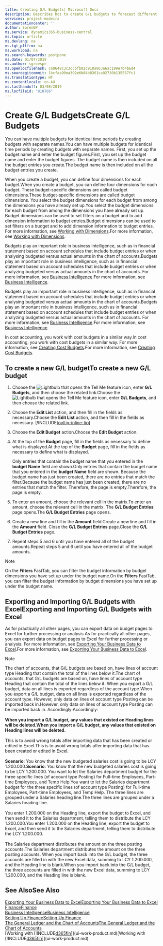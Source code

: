 ```yaml
---
title: Creating G/L Budgets| Microsoft Docs
description: Describes hos to create G/L budgets to forecast different financial activities and assign dimensions for business intelligence purposes.
services: project-madeira
documentationcenter: ''
author: SorenGP
ms.service: dynamics365-business-central
ms.topic: article
ms.devlang: na
ms.tgt_pltfrm: na
ms.workload: na
ms.search.keywords: postpone
ms.date: 01/07/2019
ms.author: sgroespe
ms.openlocfilehash: ca0648c3c3ccbfb02c910a063e6ac199e7b4b6d4
ms.sourcegitcommit: 1bcfaa99ea302e6b84b8361ca02730b135557fc1
ms.translationtype: HT
ms.contentlocale: en-AU
ms.lasthandoff: 03/08/2019
ms.locfileid: "810766"
---
```

# <a name="create-gl-budgets"></a><span data-ttu-id="33fb9-103">Create G/L Budgets</span><span class="sxs-lookup"><span data-stu-id="33fb9-103">Create G/L Budgets</span></span>
<span data-ttu-id="33fb9-104">You can have multiple budgets for identical time periods by creating budgets with separate names.</span><span class="sxs-lookup"><span data-stu-id="33fb9-104">You can have multiple budgets for identical time periods by creating budgets with separate names.</span></span> <span data-ttu-id="33fb9-105">First, you set up the budget name and enter the budget figures.</span><span class="sxs-lookup"><span data-stu-id="33fb9-105">First, you set up the budget name and enter the budget figures.</span></span> <span data-ttu-id="33fb9-106">The budget name is then included on all the budget entries you create.</span><span class="sxs-lookup"><span data-stu-id="33fb9-106">The budget name is then included on all the budget entries you create.</span></span>  

 <span data-ttu-id="33fb9-107">When you create a budget, you can define four dimensions for each budget.</span><span class="sxs-lookup"><span data-stu-id="33fb9-107">When you create a budget, you can define four dimensions for each budget.</span></span> <span data-ttu-id="33fb9-108">These budget-specific dimensions are called budget dimensions.</span><span class="sxs-lookup"><span data-stu-id="33fb9-108">These budget-specific dimensions are called budget dimensions.</span></span> <span data-ttu-id="33fb9-109">You select the budget dimensions for each budget from among the dimensions you have already set up.</span><span class="sxs-lookup"><span data-stu-id="33fb9-109">You select the budget dimensions for each budget from among the dimensions you have already set up.</span></span> <span data-ttu-id="33fb9-110">Budget dimensions can be used to set filters on a budget and to add dimension information to budget entries.</span><span class="sxs-lookup"><span data-stu-id="33fb9-110">Budget dimensions can be used to set filters on a budget and to add dimension information to budget entries.</span></span> <span data-ttu-id="33fb9-111">For more information, see [Working with Dimensions](finance-dimensions.md).</span><span class="sxs-lookup"><span data-stu-id="33fb9-111">For more information, see [Working with Dimensions](finance-dimensions.md).</span></span>

 <span data-ttu-id="33fb9-112">Budgets play an important role in business intelligence, such as in financial statement based on account schedules that include budget entries or when analysing budgeted versus actual amounts in the chart of accounts.</span><span class="sxs-lookup"><span data-stu-id="33fb9-112">Budgets play an important role in business intelligence, such as in financial statement based on account schedules that include budget entries or when analyzing budgeted versus actual amounts in the chart of accounts.</span></span> <span data-ttu-id="33fb9-113">For more information, see [Business Intelligence](bi.md).</span><span class="sxs-lookup"><span data-stu-id="33fb9-113">For more information, see [Business Intelligence](bi.md).</span></span>

 <span data-ttu-id="33fb9-114">Budgets play an important role in business intelligence, such as in financial statement based on account schedules that include budget entries or when analysing budgeted versus actual amounts in the chart of accounts.</span><span class="sxs-lookup"><span data-stu-id="33fb9-114">Budgets play an important role in business intelligence, such as in financial statement based on account schedules that include budget entries or when analyzing budgeted versus actual amounts in the chart of accounts.</span></span> <span data-ttu-id="33fb9-115">For more information, see [Business Intelligence](bi.md).</span><span class="sxs-lookup"><span data-stu-id="33fb9-115">For more information, see [Business Intelligence](bi.md).</span></span>

<span data-ttu-id="33fb9-116">In cost accounting, you work with cost budgets in a similar way.</span><span class="sxs-lookup"><span data-stu-id="33fb9-116">In cost accounting, you work with cost budgets in a similar way.</span></span> <span data-ttu-id="33fb9-117">For more information, see [Creating Cost Budgets](finance-create-cost-budgets.md).</span><span class="sxs-lookup"><span data-stu-id="33fb9-117">For more information, see [Creating Cost Budgets](finance-create-cost-budgets.md).</span></span>    

## <a name="to-create-a-new-gl-budget"></a><span data-ttu-id="33fb9-118">To create a new G/L budget</span><span class="sxs-lookup"><span data-stu-id="33fb9-118">To create a new G/L budget</span></span>  
1. <span data-ttu-id="33fb9-119">Choose the ![Lightbulb that opens the Tell Me feature](media/ui-search/search_small.png "Tell me what you want to do") icon, enter **G/L Budgets**, and then choose the related link.</span><span class="sxs-lookup"><span data-stu-id="33fb9-119">Choose the ![Lightbulb that opens the Tell Me feature](media/ui-search/search_small.png "Tell me what you want to do") icon, enter **G/L Budgets**, and then choose the related link.</span></span>  
2. <span data-ttu-id="33fb9-120">Choose the **Edit List** action, and then fill in the fields as necessary.</span><span class="sxs-lookup"><span data-stu-id="33fb9-120">Choose the **Edit List** action, and then fill in the fields as necessary.</span></span> [!INCLUDE[tooltip-inline-tip](includes/tooltip-inline-tip_md.md)]  
3. <span data-ttu-id="33fb9-121">Choose the **Edit Budget** action.</span><span class="sxs-lookup"><span data-stu-id="33fb9-121">Choose the **Edit Budget** action.</span></span>
4. <span data-ttu-id="33fb9-122">At the top of the **Budget** page, fill in the fields as necessary to define what is displayed.</span><span class="sxs-lookup"><span data-stu-id="33fb9-122">At the top of the **Budget** page, fill in the fields as necessary to define what is displayed.</span></span>  

    <span data-ttu-id="33fb9-123">Only entries that contain the budget name that you entered in the **budget Name** field are shown.</span><span class="sxs-lookup"><span data-stu-id="33fb9-123">Only entries that contain the budget name that you entered in the **budget Name** field are shown.</span></span> <span data-ttu-id="33fb9-124">Because the budget name has just been created, there are no entries that match the filter.</span><span class="sxs-lookup"><span data-stu-id="33fb9-124">Because the budget name has just been created, there are no entries that match the filter.</span></span> <span data-ttu-id="33fb9-125">Therefore, the page is empty.</span><span class="sxs-lookup"><span data-stu-id="33fb9-125">Therefore, the page is empty.</span></span>  
5. <span data-ttu-id="33fb9-126">To enter an amount, choose the relevant cell in the matrix.</span><span class="sxs-lookup"><span data-stu-id="33fb9-126">To enter an amount, choose the relevant cell in the matrix.</span></span> <span data-ttu-id="33fb9-127">The **G/L Budget Entries** page opens.</span><span class="sxs-lookup"><span data-stu-id="33fb9-127">The **G/L Budget Entries** page opens.</span></span>  
6. <span data-ttu-id="33fb9-128">Create a new line and fill in the **Amount** field.</span><span class="sxs-lookup"><span data-stu-id="33fb9-128">Create a new line and fill in the **Amount** field.</span></span> <span data-ttu-id="33fb9-129">Close the **G/L Budget Entries** page.</span><span class="sxs-lookup"><span data-stu-id="33fb9-129">Close the **G/L Budget Entries** page.</span></span>  
7. <span data-ttu-id="33fb9-130">Repeat steps 5 and 6 until you have entered all of the budget amounts.</span><span class="sxs-lookup"><span data-stu-id="33fb9-130">Repeat steps 5 and 6 until you have entered all of the budget amounts.</span></span>  

> [!NOTE]  
>  <span data-ttu-id="33fb9-131">On the **Filters** FastTab, you can filter the budget information by budget dimensions you have set up under the budget name.</span><span class="sxs-lookup"><span data-stu-id="33fb9-131">On the **Filters** FastTab, you can filter the budget information by budget dimensions you have set up under the budget name.</span></span>

## <a name="exporting-and-importing-gl-budgets-with-excel"></a><span data-ttu-id="33fb9-132">Exporting and Importing G/L Budgets with Excel</span><span class="sxs-lookup"><span data-stu-id="33fb9-132">Exporting and Importing G/L Budgets with Excel</span></span>
<span data-ttu-id="33fb9-133">As for practically all other pages, you can export data on budget pages to Excel for further processing or analysis.</span><span class="sxs-lookup"><span data-stu-id="33fb9-133">As for practically all other pages, you can export data on budget pages to Excel for further processing or analysis.</span></span> <span data-ttu-id="33fb9-134">For more information, see [Exporting Your Business Data to Excel](about-export-data.md).</span><span class="sxs-lookup"><span data-stu-id="33fb9-134">For more information, see [Exporting Your Business Data to Excel](about-export-data.md).</span></span>

> [!NOTE]
> <span data-ttu-id="33fb9-135">The chart of accounts, that G/L budgets are based on, have lines of account type Heading that contain the total of the lines below it.</span><span class="sxs-lookup"><span data-stu-id="33fb9-135">The chart of accounts, that G/L budgets are based on, have lines of account type Heading that contain the total of the lines below it.</span></span> <span data-ttu-id="33fb9-136">When you export a G/L budget, data on all lines is exported regardless of the account type.</span><span class="sxs-lookup"><span data-stu-id="33fb9-136">When you export a G/L budget, data on all lines is exported regardless of the account type.</span></span> <span data-ttu-id="33fb9-137">However, only data on lines of account type Posting can be imported back in.</span><span class="sxs-lookup"><span data-stu-id="33fb9-137">However, only data on lines of account type Posting can be imported back in.</span></span> <span data-ttu-id="33fb9-138">Accordingly:</span><span class="sxs-lookup"><span data-stu-id="33fb9-138">Accordingly:</span></span> <br /><br /> <span data-ttu-id="33fb9-139">**When you import a G/L budget, any values that existed on Heading lines will be deleted.**</span><span class="sxs-lookup"><span data-stu-id="33fb9-139">**When you import a G/L budget, any values that existed on Heading lines will be deleted.**</span></span> <br /><br /> <span data-ttu-id="33fb9-140">This is to avoid wrong totals after importing data that has been created or edited in Excel.</span><span class="sxs-lookup"><span data-stu-id="33fb9-140">This is to avoid wrong totals after importing data that has been created or edited in Excel.</span></span><br /><br /> <span data-ttu-id="33fb9-141">**Scenario**: You know that the new budgeted salaries cost is going to be LCY 1.200.000.</span><span class="sxs-lookup"><span data-stu-id="33fb9-141">**Scenario**: You know that the new budgeted salaries cost is going to be LCY 1.200.000.</span></span> <span data-ttu-id="33fb9-142">You want to let the Salaries department budget for the three specific lines (of account type Posting) for Full-time Employees, Part-time Employees, and Temp Help.</span><span class="sxs-lookup"><span data-stu-id="33fb9-142">You want to let the Salaries department budget for the three specific lines (of account type Posting) for Full-time Employees, Part-time Employees, and Temp Help.</span></span> <span data-ttu-id="33fb9-143">The three lines are grouped under a Salaries heading line.</span><span class="sxs-lookup"><span data-stu-id="33fb9-143">The three lines are grouped under a Salaries heading line.</span></span><br /><br /><span data-ttu-id="33fb9-144">You enter 1.200.000 on the Heading line, export the budget to Excel, and then send it to the Salaries department, telling them to distribute the LCY 1.200.000.</span><span class="sxs-lookup"><span data-stu-id="33fb9-144">You enter 1.200.000 on the Heading line, export the budget to Excel, and then send it to the Salaries department, telling them to distribute the LCY 1.200.000.</span></span><br /><br /> <span data-ttu-id="33fb9-145">The Salaries department distributes the amount on the three posting accounts.</span><span class="sxs-lookup"><span data-stu-id="33fb9-145">The Salaries department distributes the amount on the three posting accounts.</span></span> <span data-ttu-id="33fb9-146">When you import back into the G/L budget, the three accounts are filled in with the new Excel data, summing to LCY 1.200.000, and the Heading line is blank.</span><span class="sxs-lookup"><span data-stu-id="33fb9-146">When you import back into the G/L budget, the three accounts are filled in with the new Excel data, summing to LCY 1.200.000, and the Heading line is blank.</span></span>

## <a name="see-also"></a><span data-ttu-id="33fb9-147">See Also</span><span class="sxs-lookup"><span data-stu-id="33fb9-147">See Also</span></span>
[<span data-ttu-id="33fb9-148">Exporting Your Business Data to Excel</span><span class="sxs-lookup"><span data-stu-id="33fb9-148">Exporting Your Business Data to Excel</span></span>](about-export-data.md)  
[<span data-ttu-id="33fb9-149">Finance</span><span class="sxs-lookup"><span data-stu-id="33fb9-149">Finance</span></span>](finance.md)  
[<span data-ttu-id="33fb9-150">Business Intelligence</span><span class="sxs-lookup"><span data-stu-id="33fb9-150">Business Intelligence</span></span>](bi.md)  
[<span data-ttu-id="33fb9-151">Setting Up Finance</span><span class="sxs-lookup"><span data-stu-id="33fb9-151">Setting Up Finance</span></span>](finance-setup-finance.md)  
[<span data-ttu-id="33fb9-152">The General Ledger and the Chart of Accounts</span><span class="sxs-lookup"><span data-stu-id="33fb9-152">The General Ledger and the Chart of Accounts</span></span>](finance-general-ledger.md)  
<span data-ttu-id="33fb9-153">[Working with [!INCLUDE[d365fin](includes/d365fin_md.md)]](ui-work-product.md)</span><span class="sxs-lookup"><span data-stu-id="33fb9-153">[Working with [!INCLUDE[d365fin](includes/d365fin_md.md)]](ui-work-product.md)</span></span>  

